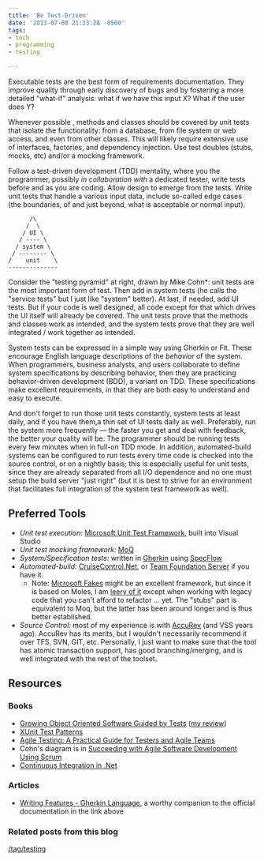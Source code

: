 ```yaml
---
title: 'Be Test-Driven'
date: '2013-07-08 21:23:28 -0500'
tags:
- tech
- programming
- testing

---
```


Executable tests are the best form of requirements documentation. They improve
quality through early discovery of bugs and by fostering a more detailed
"what-if" analysis: what if we have this input X? What if the user does Y?

<!-- truncate -->

Whenever possible , methods and classes should be covered by unit tests that
isolate the functionality: from a database, from file system or web access, and
even from other classes. This will likely require extensive use of interfaces,
factories, and dependency injection. Use test doubles (stubs, mocks, etc) and/or
a mocking framework.

Follow a test-driven development (TDD) mentality, where you the programmer,
possibly _in collaboration with_ a dedicated tester, write tests before and as
you are coding. Allow design to emerge from the tests. Write unit tests that
handle a various input data, include so-called edge cases (the boundaries, of
and just beyond, what is acceptable or normal input).

```none
      /\
     /  \
    / UI \
   / ---- \
  / system \
 / -------- \
/    unit    \
--------------
```

Consider the "testing pyramid" at right, drawn by Mike Cohn*: unit tests are the
most important form of test. Then add in system tests (he calls the "service
tests" but I just like "system" better). At last, if needed, add UI tests. But
if your code is well designed, all code except for that which drives the UI
itself will already be covered. The unit tests prove that the methods and
classes work as intended, and the system tests prove that they are well
integrated / work together as intended.

System tests can be expressed in a simple way using Gherkin or Fit. These
encourage English language descriptions of the _behavior_ of the system. When
programmers, business analysts, and users collaborate to define system
specifications by describing behavior, then they are practicing behavior-driven
development (BDD), a variant on TDD. These specifications make excellent
requirements, in that they are both easy to understand and easy to execute.

And don't forget to run those unit tests constantly, system tests at least
daily, and if you have them,a thin set of UI tests daily as well. Preferably,
run the system more frequently &mdash; the faster you get and deal with
feedback, the better your quality will be. The programmer should be running
tests every few minutes when in full-on TDD mode. In addition, automated-build
systems can be configured to run tests every time code is checked into the
source control, or on a nightly basis; this is especially useful for unit tests,
since they are already separated from all I/O dependence and no one must setup
the build server "just right" (but it is best to strive for an environment that
facilitates full integration of the system test framework as well).

## Preferred Tools

* _Unit test execution:_ [Microsoft Unit Test Framework](https://msdn.microsoft.com/en-us/library/dd264975.aspx), built into Visual Studio
* _Unit test mocking framework:_ [MoQ](https://github.com/devlooped/moq)
* _System/Specification tests:_ written in [Gherkin](https://github.com/cucumber/cucumber/wiki/Gherkin) using [SpecFlow](https://reqnroll.net/news/2025/01/specflow-end-of-life-has-been-announced/)
* _Automated-build:_ [CruiseControl.Net](https://www.cruisecontrolnet.org/), or [Team Foundation Server](https://msdn.microsoft.com/en-us/magazine/jj721597.aspx) if you have it.
  * Note: [Microsoft Fakes](https://msdn.microsoft.com/en-us/library/hh549175.aspx) might be an excellent framework, but since it is based on Moles, I am [leery of it](../2012/04-19-moles-no-longer-fit-for-unit-tests.md) except when working with legacy code that you can't afford to refactor &hellip; yet. The "stubs" part is equivalent to Moq, but the latter has been around longer and is thus better established.
* _Source Control:_ most of my experience is with [AccuRev](https://en.wikipedia.org/wiki/AccuRev_SCM) (and VSS years ago). AccuRev has its merits, but I wouldn't necessarily recommend it over TFS, SVN, GIT, etc. Personally, I just want to make sure that the tool has atomic transaction support, has good branching/merging, and is well integrated with the rest of the toolset.

## Resources

### Books

* [Growing Object Oriented Software Guided by Tests](http://www.growing-object-oriented-software.com/) ([my review](../2012/05-12-review_growing_object-oriented_software_guided_by_tests.md))
* [XUnit Test Patterns](http://xunitpatterns.com/)
* [Agile Testing: A Practical Guide for Testers and Agile Teams](https://agiletester.ca/)
* Cohn's diagram is in [Succeeding with Agile Software Development Using Scrum](https://www.mountaingoatsoftware.com/books/succeeding-with-agile-software-development-using-scrum)
* [Continuous Integration in .Net](https://www.manning.com/kawalerowicz/)

### Articles

* [Writing Features - Gherkin Language](https://docs.behat.org/en/latest/user_guide/gherkin.html), a worthy companion to the official documentation in the link above

### Related posts from this blog

[/tag/testing](/tag/testing)
